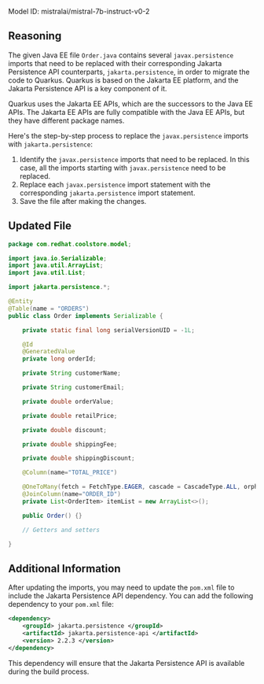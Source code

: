 Model ID: mistralai/mistral-7b-instruct-v0-2

## Reasoning

The given Java EE file `Order.java` contains several `javax.persistence` imports that need to be replaced with their corresponding Jakarta Persistence API counterparts, `jakarta.persistence`, in order to migrate the code to Quarkus. Quarkus is based on the Jakarta EE platform, and the Jakarta Persistence API is a key component of it.

Quarkus uses the Jakarta EE APIs, which are the successors to the Java EE APIs. The Jakarta EE APIs are fully compatible with the Java EE APIs, but they have different package names.

Here's the step-by-step process to replace the `javax.persistence` imports with `jakarta.persistence`:

1. Identify the `javax.persistence` imports that need to be replaced. In this case, all the imports starting with `javax.persistence` need to be replaced.
2. Replace each `javax.persistence` import statement with the corresponding `jakarta.persistence` import statement.
3. Save the file after making the changes.

## Updated File

```java
package com.redhat.coolstore.model;

import java.io.Serializable;
import java.util.ArrayList;
import java.util.List;

import jakarta.persistence.*;

@Entity
@Table(name = "ORDERS")
public class Order implements Serializable {

	private static final long serialVersionUID = -1L;

	@Id
	@GeneratedValue
	private long orderId;

	private String customerName;

	private String customerEmail;

	private double orderValue;

	private double retailPrice;

	private double discount;

	private double shippingFee;

	private double shippingDiscount;

	@Column(name="TOTAL_PRICE")

	@OneToMany(fetch = FetchType.EAGER, cascade = CascadeType.ALL, orphanRemoval = true)
	@JoinColumn(name="ORDER_ID")
	private List<OrderItem> itemList = new ArrayList<>();

	public Order() {}

	// Getters and setters

}
```

## Additional Information

After updating the imports, you may need to update the `pom.xml` file to include the Jakarta Persistence API dependency. You can add the following dependency to your `pom.xml` file:

```xml
<dependency>
    <groupId> jakarta.persistence </groupId>
    <artifactId> jakarta.persistence-api </artifactId>
    <version> 2.2.3 </version>
</dependency>
```

This dependency will ensure that the Jakarta Persistence API is available during the build process.